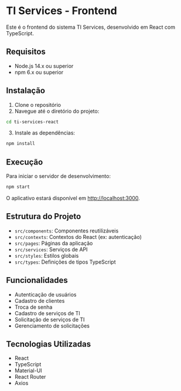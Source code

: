# TI Services - Frontend

Este é o frontend do sistema TI Services, desenvolvido em React com TypeScript.

## Requisitos

- Node.js 14.x ou superior
- npm 6.x ou superior

## Instalação

1. Clone o repositório
2. Navegue até o diretório do projeto:
```bash
cd ti-services-react
```

3. Instale as dependências:
```bash
npm install
```

## Execução

Para iniciar o servidor de desenvolvimento:

```bash
npm start
```

O aplicativo estará disponível em [http://localhost:3000](http://localhost:3000).

## Estrutura do Projeto

- `src/components`: Componentes reutilizáveis
- `src/contexts`: Contextos do React (ex: autenticação)
- `src/pages`: Páginas da aplicação
- `src/services`: Serviços de API
- `src/styles`: Estilos globais
- `src/types`: Definições de tipos TypeScript

## Funcionalidades

- Autenticação de usuários
- Cadastro de clientes
- Troca de senha
- Cadastro de serviços de TI
- Solicitação de serviços de TI
- Gerenciamento de solicitações

## Tecnologias Utilizadas

- React
- TypeScript
- Material-UI
- React Router
- Axios
